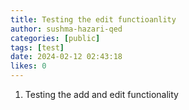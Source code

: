 ```yaml
---
title: Testing the edit functioanlity
author: sushma-hazari-qed
categories: [public]
tags: [test]
date: 2024-02-12 02:43:18 
likes: 0
---
```


1. Testing the add and edit functionality 